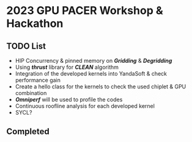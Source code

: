 # 2023 GPU PACER Workshop & Hackathon
## TODO List
- HIP Concurrency & pinned memory on ***Gridding*** & ***Degridding***
- Using ***thrust*** library for ***CLEAN*** algorithm
- Integration of the developed kernels into YandaSoft & check performance gain
- Create a hello class for the kernels to check the used chiplet & GPU combination
- ***Omniperf*** will be used to profile the codes
- Continuous roofline analysis for each developed kernel 
- SYCL?

## Completed